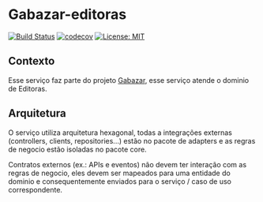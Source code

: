 # Gabazar-editoras
[![Build Status](https://app.travis-ci.com/gabazar/gabazar-editoras.svg?branch=main)](https://app.travis-ci.com/gabazar/gabazar-editoras)
[![codecov](https://codecov.io/gh/gabazar/gabazar-editoras/branch/main/graph/badge.svg?token=6INNSA35FZ)](https://codecov.io/gh/gabazar/gabazar-editoras)
[![License: MIT](https://img.shields.io/badge/License-MIT-yellow.svg)](https://opensource.org/licenses/MIT)

## Contexto
Esse serviço faz parte do projeto [Gabazar](https://github.com/gabazar/gabazar), esse serviço atende o dominio de Editoras.

## Arquitetura
O serviço utiliza arquitetura hexagonal, todas a integrações externas (controllers, clients, repositories...) estão no pacote de adapters e as regras de negocio estão isoladas no pacote core. 

Contratos externos (ex.: APIs e eventos) não devem ter interação com as regras de negocio, eles devem ser mapeados para uma entidade do dominio e consequentemente enviados para o serviço / caso de uso correspondente.
